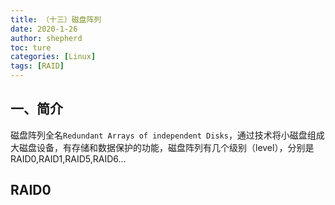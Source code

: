 ```yaml
---
title: （十三）磁盘阵列
date: 2020-1-26
author: shepherd
toc: ture
categories: [Linux]
tags: [RAID]
---
```


## 一、简介

磁盘阵列全名`Redundant Arrays of independent Disks`，通过技术将小磁盘组成大磁盘设备，有存储和数据保护的功能，磁盘阵列有几个级别（level），分别是RAID0,RAID1,RAID5,RAID6...

## RAID0



